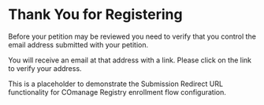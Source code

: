 # Thank You for Registering

Before your petition may be reviewed you need to verify that
you control the email address submitted with your petition.

You will receive an email at that address with a link. Please
click on the link to verify your address.

This is a placeholder to demonstrate the Submission Redirect URL
functionality for COmanage Registry enrollment flow configuration.
